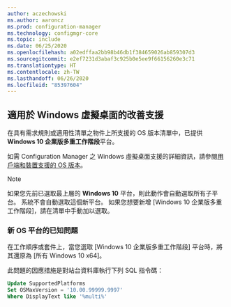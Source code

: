 ```yaml
---
author: aczechowski
ms.author: aaroncz
ms.prod: configuration-manager
ms.technology: configmgr-core
ms.topic: include
ms.date: 06/25/2020
ms.openlocfilehash: a02edffaa2bb98b46db1f384659026ab859307d3
ms.sourcegitcommit: e2ef7231d3abaf3c925b0e5ee9f66156260e3c71
ms.translationtype: HT
ms.contentlocale: zh-TW
ms.lasthandoff: 06/26/2020
ms.locfileid: "85397604"
---
```

## <a name="improved-support-for-windows-virtual-desktop"></a><a name="bkmk_wvd"></a> 適用於 Windows 虛擬桌面的改善支援

<!--6527576-->

在具有需求規則或適用性清單之物件上所支援的 OS 版本清單中，已提供 **Windows 10 企業版多重工作階段**平台。

如需 Configuration Manager 之 Windows 虛擬桌面支援的詳細資訊，請參閱[用戶端和裝置支援的 OS 版本](../../../../plan-design/configs/supported-operating-systems-for-clients-and-devices.md#windows-virtual-desktop)。

> [!NOTE]
> 如果您先前已選取最上層的 **Windows 10** 平台，則此動作會自動選取所有子平台。 系統不會自動選取這個新平台。 如果您想要新增 [Windows 10 企業版多重工作階段]，請在清單中手動加以選取。

### <a name="known-issue-with-new-os-platform"></a>新 OS 平台的已知問題

在工作順序或套件上，當您選取 [Windows 10 企業版多重工作階段] 平台時，將其還原為 [所有 Windows 10 x64]。

此問題的因應措施是對站台資料庫執行下列 SQL 指令碼：

```sql
Update SupportedPlatforms
Set OSMaxVersion = '10.00.99999.9997'
Where DisplayText like '%multi%'
```
